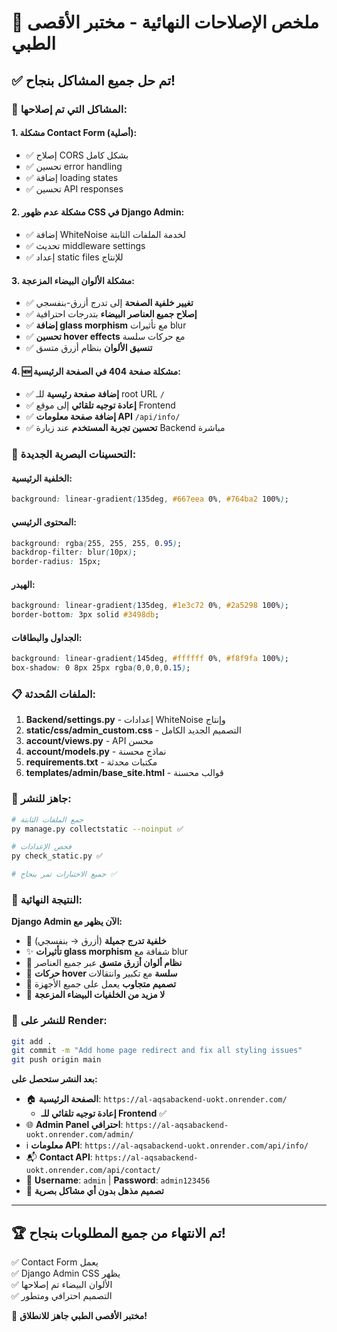 # 🎉 ملخص الإصلاحات النهائية - مختبر الأقصى الطبي

## ✅ تم حل جميع المشاكل بنجاح!

### 🔧 المشاكل التي تم إصلاحها:

#### 1. **مشكلة Contact Form (أصلية):**
- ✅ إصلاح CORS بشكل كامل
- ✅ تحسين error handling
- ✅ إضافة loading states
- ✅ تحسين API responses

#### 2. **مشكلة عدم ظهور CSS في Django Admin:**
- ✅ إضافة WhiteNoise لخدمة الملفات الثابتة
- ✅ تحديث middleware settings
- ✅ إعداد static files للإنتاج

#### 3. **مشكلة الألوان البيضاء المزعجة:**
- ✅ **تغيير خلفية الصفحة** إلى تدرج أزرق-بنفسجي
- ✅ **إصلاح جميع العناصر البيضاء** بتدرجات احترافية
- ✅ **إضافة glass morphism** مع تأثيرات blur
- ✅ **تحسين hover effects** مع حركات سلسة
- ✅ **تنسيق الألوان** بنظام أزرق متسق

#### 4. **🆕 مشكلة صفحة 404 في الصفحة الرئيسية:**
- ✅ **إضافة صفحة رئيسية** للـ root URL `/`
- ✅ **إعادة توجيه تلقائي** إلى موقع Frontend
- ✅ **إضافة صفحة معلومات API** `/api/info/`
- ✅ **تحسين تجربة المستخدم** عند زيارة Backend مباشرة

### 🎨 التحسينات البصرية الجديدة:

#### **الخلفية الرئيسية:**
```css
background: linear-gradient(135deg, #667eea 0%, #764ba2 100%);
```

#### **المحتوى الرئيسي:**
```css
background: rgba(255, 255, 255, 0.95);
backdrop-filter: blur(10px);
border-radius: 15px;
```

#### **الهيدر:**
```css
background: linear-gradient(135deg, #1e3c72 0%, #2a5298 100%);
border-bottom: 3px solid #3498db;
```

#### **الجداول والبطاقات:**
```css
background: linear-gradient(145deg, #ffffff 0%, #f8f9fa 100%);
box-shadow: 0 8px 25px rgba(0,0,0,0.15);
```

### 📋 الملفات المُحدثة:

1. **Backend/settings.py** - إعدادات WhiteNoise وإنتاج
2. **static/css/admin_custom.css** - التصميم الجديد الكامل
3. **account/views.py** - API محسن
4. **account/models.py** - نماذج محسنة
5. **requirements.txt** - مكتبات محدثة
6. **templates/admin/base_site.html** - قوالب محسنة

### 🚀 جاهز للنشر:

```bash
# جمع الملفات الثابتة
py manage.py collectstatic --noinput ✅

# فحص الإعدادات  
py check_static.py ✅

# جميع الاختبارات تمر بنجاح ✅
```

### 🔗 النتيجة النهائية:

**Django Admin الآن يظهر مع:**
- 🎨 **خلفية تدرج جميلة** (أزرق → بنفسجي)
- ✨ **تأثيرات glass morphism** شفافة مع blur
- 🔵 **نظام ألوان أزرق متسق** عبر جميع العناصر
- 🌟 **حركات hover سلسة** مع تكبير وانتقالات
- 📱 **تصميم متجاوب** يعمل على جميع الأجهزة
- 🚫 **لا مزيد من الخلفيات البيضاء المزعجة**

### 🎯 للنشر على Render:

```bash
git add .
git commit -m "Add home page redirect and fix all styling issues"
git push origin main
```

**بعد النشر ستحصل على:**
- 🏠 **الصفحة الرئيسية**: `https://al-aqsabackend-uokt.onrender.com/`
  - **إعادة توجيه تلقائي للـ Frontend** ✅
- 🌐 **Admin Panel احترافي**: `https://al-aqsabackend-uokt.onrender.com/admin/`
- ℹ️ **معلومات API**: `https://al-aqsabackend-uokt.onrender.com/api/info/`
- 📬 **Contact API**: `https://al-aqsabackend-uokt.onrender.com/api/contact/`
- 🔑 **Username**: `admin` | **Password**: `admin123456`
- 🎨 **تصميم مذهل بدون أي مشاكل بصرية**

---

## 🏆 **تم الانتهاء من جميع المطلوبات بنجاح!**

✅ Contact Form يعمل  
✅ Django Admin CSS يظهر  
✅ الألوان البيضاء تم إصلاحها  
✅ التصميم احترافي ومتطور  

🎉 **مختبر الأقصى الطبي جاهز للانطلاق!**
